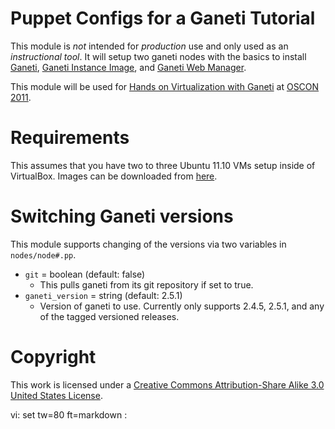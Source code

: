 # Puppet Configs for a Ganeti Tutorial

This module is *not* intended for _production_ use and only used as an
_instructional tool_. It will setup two ganeti nodes with the basics to install
[Ganeti](http://code.google.com/p/ganeti/), [Ganeti Instance
Image](http://code.osuosl.org/projects/ganeti-image), and [Ganeti Web
Manager](http://code.osuosl.org/projects/ganeti-webmgr).

This module will be used for [Hands on Virtualization with
Ganeti](http://www.oscon.com/oscon2011/public/schedule/detail/18544) at [OSCON
2011](http://oscon.com).

# Requirements

This assumes that you have two to three Ubuntu 11.10 VMs setup inside of
VirtualBox. Images can be downloaded from
[here](http://ftp.osuosl.org/pub/osl/ganeti-tutorial/).

# Switching Ganeti versions

This module supports changing of the versions via two variables in
`nodes/node#.pp`.

* `git` = boolean (default: false)
  * This pulls ganeti from its git repository if set to true.
* `ganeti_version` = string (default: 2.5.1)
  * Version of ganeti to use. Currently only supports 2.4.5, 2.5.1, and any of
    the tagged versioned releases.

# Copyright

This work is licensed under a [Creative Commons Attribution-Share Alike 3.0
United States License](http://creativecommons.org/licenses/by-sa/3.0/us/).

vi: set tw=80 ft=markdown :
